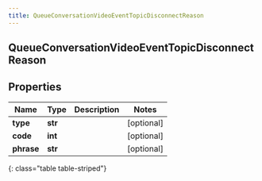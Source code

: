 ```yaml
---
title: QueueConversationVideoEventTopicDisconnectReason
---
```

## QueueConversationVideoEventTopicDisconnectReason

## Properties

|Name | Type | Description | Notes|
|------------ | ------------- | ------------- | -------------|
| **type** | **str** |  | [optional] |
| **code** | **int** |  | [optional] |
| **phrase** | **str** |  | [optional] |
{: class="table table-striped"}


